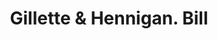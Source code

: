 ---
doi: 10.7916/D8V99M8B
date_other: '1899'
date_other_textual: '1899'
form: printed ephemera
genre:
- Invoices
name:
- Gillette & Hennigan
object_in_context_url: https://biggert.cul.columbia.edu/items/view/ave_biggert_01787
subject_hierarchical_geographic:
- Boston, Massachusetts, United States
subject_name:
- Gillette & Hennigan
title: Gillette & Hennigan. Bill
sort_title: Gillette & Hennigan. Bill
call_number: ave_biggert_01787
coordinates:
- 42.35805555555556,-71.06361111111111
pid: ave_biggert_01787
identifiers: ave_biggert_01787
canvas_id: ldpd:397045
permalink: "/items/ave_biggert_01787/"
layout: iiif-image-page
---